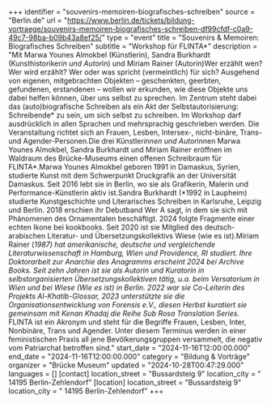 +++
identifier = "souvenirs-memoiren-biografisches-schreiben"
source = "Berlin.de"
url = "https://www.berlin.de/tickets/bildung-vortraege/souvenirs-memoiren-biografisches-schreiben-df99cfdf-c0a9-49c7-98ba-b09b43a8ef25/"
type = "event"
title = "Souvenirs & Memoiren: Biografisches Schreiben"
subtitle = "Workshop für FLINTA*"
description = "Mit Marwa Younes Almokbel (Künstlerin), Sandra Burkhardt (Kunsthistoriker*in und Autor*in) und Miriam Rainer (Autorin)Wer erzählt wen? Wer wird erzählt? Wer oder was spricht (vermeintlich) für sich? Ausgehend von eigenen, mitgebrachten Objekten – geschenkten, geerbten, gefundenen, erstandenen – wollen wir erkunden, wie diese Objekte uns dabei helfen können, über uns selbst zu sprechen. Im Zentrum steht dabei das (auto)biografische Schreiben als ein Akt der Selbstautorisierung: Schreibende* zu sein, um sich selbst zu schreiben. Im Workshop darf ausdrücklich in allen Sprachen und mehrsprachig geschrieben werden. Die Veranstaltung richtet sich an Frauen, Lesben, Intersex-, nicht-binäre, Trans- und Agender-Personen.Die drei Künstler*innen und Autor*innen Marwa Younes Almokbel, Sandra Burkhardt und Miriam Rainer eröffnen im Waldraum des Brücke-Museums einen offenen Schreibraum für FLINTA*.Marwa Younes Almokbel geboren 1991 in Damaskus, Syrien, studierte Kunst mit dem Schwerpunkt Druckgrafik an der Universität Damaskus. Seit 2016 lebt sie in Berlin, wo sie als Grafikerin, Malerin und Performance-Künstlerin aktiv ist.Sandra Burkhardt (*1992 in Laupheim) studierte Kunstgeschichte und Literarisches Schreiben in Karlsruhe, Leipzig und Berlin. 2018 erschien ihr Debutband Wer A sagt, in dem sie sich mit Phänomenen des Ornamentalen beschäftigt. 2024 folgte Fragmente einer echten Ikone bei kookbooks. Seit 2020 ist sie Mitglied des deutsch-arabischen Literatur- und Übersetzungskollektivs Wiese (wie es ist).Miriam Rainer (*1987) hat amerikanische, deutsche und vergleichende Literaturwissenschaft in Hamburg, Wien und Providence, RI studiert. Ihre Doktorarbeit zur Anarchie des Anagramms erscheint 2024 bei Archive Books. Seit zehn Jahren ist sie als Autorin und Kuratorin in selbstorganisierten Übersetzungskollektiven tätig, u.a. beim Versatorium in Wien und bei Wiese (Wie es ist) in Berlin. 2022 war sie Co-Leiterin des Projekts Al-Khatib-Glossar, 2023 unterstützte sie die Organisationsentwicklung von Forensis e.V., diesen Herbst kuratiert sie gemeinsam mit Kenan Khadaj die Reihe Sub Rosa Translation Series.* FLINTA ist ein Akronym und steht für die Begriffe Frauen, Lesben, Inter, Nonbinäre, Trans und Agender. Unter diesem Terminus werden in einer feministischen Praxis all jene Bevölkerungsgruppen versammelt, die negativ vom Patriarchat betroffen sind."
start_date = "2024-11-16T12:00:00.000"
end_date = "2024-11-16T12:00:00.000"
category = "Bildung & Vorträge"
organizer = "Brücke Museum"
updated = "2024-10-28T00:47:29.000"
languages = []
[contact]
location_street = "Bussardsteig 9"
location_city = " 14195 Berlin-Zehlendorf"
[location]
location_street = "Bussardsteig 9"
location_city = " 14195 Berlin-Zehlendorf"
+++